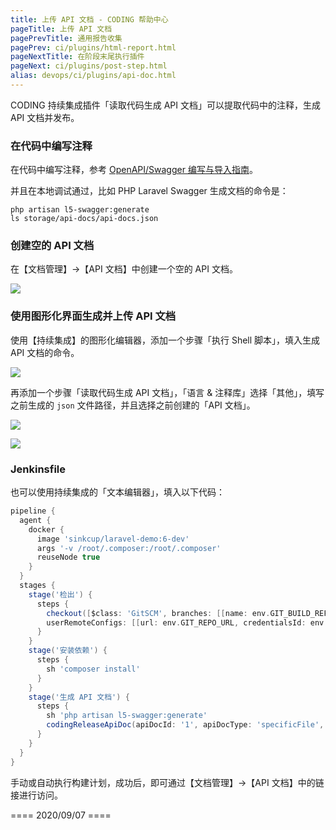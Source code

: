 ```yaml
---
title: 上传 API 文档 - CODING 帮助中心
pageTitle: 上传 API 文档
pagePrevTitle: 通用报告收集
pagePrev: ci/plugins/html-report.html
pageNextTitle: 在阶段末尾执行插件
pageNext: ci/plugins/post-step.html
alias: devops/ci/plugins/api-doc.html
---
```


CODING 持续集成插件「读取代码生成 API 文档」可以提取代码中的注释，生成 API 文档并发布。

### 在代码中编写注释

在代码中编写注释，参考 [OpenAPI/Swagger 编写与导入指南](/docs/management/api/import/openapi.html#Code-First)。

并且在本地调试通过，比如 PHP Laravel Swagger 生成文档的命令是：

```shell
php artisan l5-swagger:generate
ls storage/api-docs/api-docs.json
```

### 创建空的 API 文档

在【文档管理】->【API 文档】中创建一个空的 API 文档。

![](https://help-assets.codehub.cn/enterprise/20200826194900.png)

### 使用图形化界面生成并上传 API 文档

使用【持续集成】的图形化编辑器，添加一个步骤「执行 Shell 脚本」，填入生成 API 文档的命令。

![](https://help-assets.codehub.cn/enterprise/20200826194306.png)

再添加一个步骤「读取代码生成 API 文档」，「语言 & 注释库」选择「其他」，填写之前生成的 `json` 文件路径，并且选择之前创建的「API 文档」。

![](https://help-assets.codehub.cn/enterprise/20200826194340.png)

![](https://help-assets.codehub.cn/enterprise/20200907153442.png)

### Jenkinsfile

也可以使用持续集成的「文本编辑器」，填入以下代码：

```groovy
pipeline {
  agent {
    docker {
      image 'sinkcup/laravel-demo:6-dev'
      args '-v /root/.composer:/root/.composer'
      reuseNode true
    }
  }
  stages {
    stage('检出') {
      steps {
        checkout([$class: 'GitSCM', branches: [[name: env.GIT_BUILD_REF]],
        userRemoteConfigs: [[url: env.GIT_REPO_URL, credentialsId: env.CREDENTIALS_ID]]])
      }
    }
    stage('安装依赖') {
      steps {
        sh 'composer install'
      }
    }
    stage('生成 API 文档') {
      steps {
        sh 'php artisan l5-swagger:generate'
        codingReleaseApiDoc(apiDocId: '1', apiDocType: 'specificFile', resultFile: 'storage/api-docs/api-docs.json')
      }
    }
  }  
}
```

手动或自动执行构建计划，成功后，即可通过【文档管理】->【API 文档】中的链接进行访问。

==== 2020/09/07 ====
